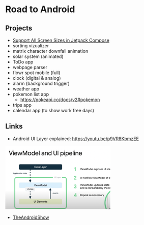 # Road to Android

## Projects
  
- [Support All Screen Sizes in Jetpack Compose](https://github.com/zprima/compose-adaptive)
- sorting vizualizer
- matrix character downfall animation
- solar system (animated)
- ToDo app
- webpage parser
- flowr spot mobile (full)
- clock (digital & analog)
- alarm (background trigger)
- weather app
- pokemon list app
  - https://pokeapi.co/docs/v2#pokemon
- trips app
- calendar app (to show work free days)
   
## Links
- Android UI Layer explained: https://youtu.be/p9VR8KbmzEE

<img src="vm_as_state_holder.png" height="200px" />

- [TheAndroidShow](https://www.youtube.com/hashtag/theandroidshow)
